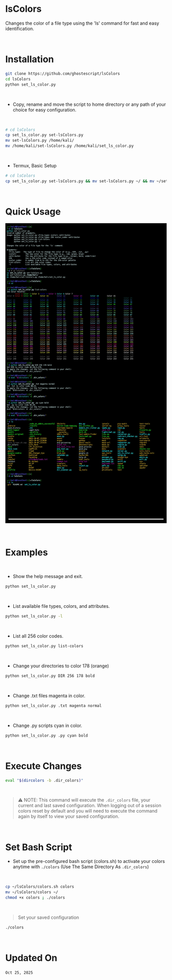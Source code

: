 # lsColors
Changes the color of a file type using the 'ls' command for fast and easy identification.

<br>

# Installation 
```bash
git clone https://github.com/ghostescript/lsColors
cd lsColors
python set_ls_color.py
```

<br>

* Copy, rename and move the script to home directory or any path of your choice for easy configuration.

<br>

```bash
# cd lsColors
cp set_ls_color.py set-lsColors.py
mv set-lsColors.py /home/kali/
mv /home/kali/set-lsColors.py /home/kali/set_ls_color.py
```

<br>

* Termux, Basic Setup
```bash
# cd lsColors
cp set_ls_color.py set-lsColors.py && mv set-lsColors.py ~/ && mv ~/set-lsColors.py ~/set_ls_color.py
```

<br>

# Quick Usage
![alt text](https://raw.githubusercontent.com/ghostescript/lsColors/refs/heads/main/files/Screenshot_20251025-211453_Termux.jpg)

<br>

# Examples

<br>

* Show the help message and exit.
```bash
python set_ls_color.py
```

<br>

* List available file types, colors, and attributes.
```bash
python set_ls_color.py -l
```

<br>

 * List all 256 color codes.
```bash
python set_ls_color.py list-colors
```

<br>

* Change your directories to color 178 (orange)
```bash
python set_ls_color.py DIR 256 178 bold
```

<br>

* Change .txt files magenta in color.
```bash
python set_ls_color.py .txt magenta normal
```

<br>

* Change .py scripts cyan in color.
```bash
python set_ls_color.py .py cyan bold
```

<br>

# Execute Changes

```bash
eval "$(dircolors -b .dir_colors)"
```

<br>

> ⚠️ NOTE: This command will execute the ``.dir_colors`` file, your current and last saved configuration. When logging out of a session colors reset by default and you will need to execute the command again by itself to view your saved configuration.

<br>

# Set Bash Script
* Set up the pre-configured bash script (colors.sh) to activate your colors anytime with ``./colors`` (Use The Same Directory As ``.dir_colors``)

<br>

```bash
cp ~/lsColors/colors.sh colors 
mv ~/lsColors/colors ~/
chmod +x colors ; ./colors
```

<br>

> Set your saved configuration 

```bash
./colors
```

<br>

# Updated On
``Oct 25, 2025``

<br>
